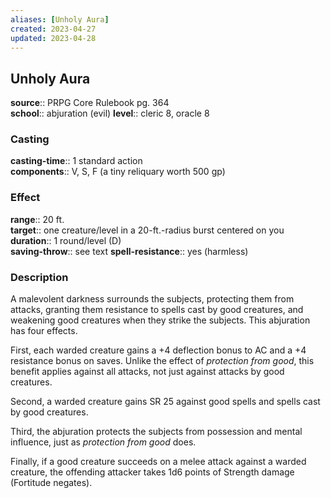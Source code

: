 ```yaml
---
aliases: [Unholy Aura]
created: 2023-04-27
updated: 2023-04-28
---
```


## Unholy Aura

**source**:: PRPG Core Rulebook pg. 364  
**school**:: abjuration (evil)
**level**:: cleric 8, oracle 8

### Casting

**casting-time**:: 1 standard action  
**components**:: V, S, F (a tiny reliquary worth 500 gp)

### Effect

**range**:: 20 ft.  
**target**:: one creature/level in a 20-ft.-radius burst centered on you  
**duration**:: 1 round/level (D)  
**saving-throw**:: see text
**spell-resistance**:: yes (harmless)

### Description

A malevolent darkness surrounds the subjects, protecting them from attacks, granting them resistance to spells cast by good creatures, and weakening good creatures when they strike the subjects. This abjuration has four effects.  
  
First, each warded creature gains a +4 deflection bonus to AC and a +4 resistance bonus on saves. Unlike the effect of *protection from good*, this benefit applies against all attacks, not just against attacks by good creatures.  
  
Second, a warded creature gains SR 25 against good spells and spells cast by good creatures.  
  
Third, the abjuration protects the subjects from possession and mental influence, just as *protection from good* does.  
  
Finally, if a good creature succeeds on a melee attack against a warded creature, the offending attacker takes 1d6 points of Strength damage (Fortitude negates).
